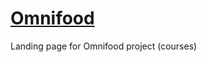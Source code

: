 # <a href="https://afoninis.github.io/Omnifood/">Omnifood</a>
Landing page for Omnifood project (courses)
